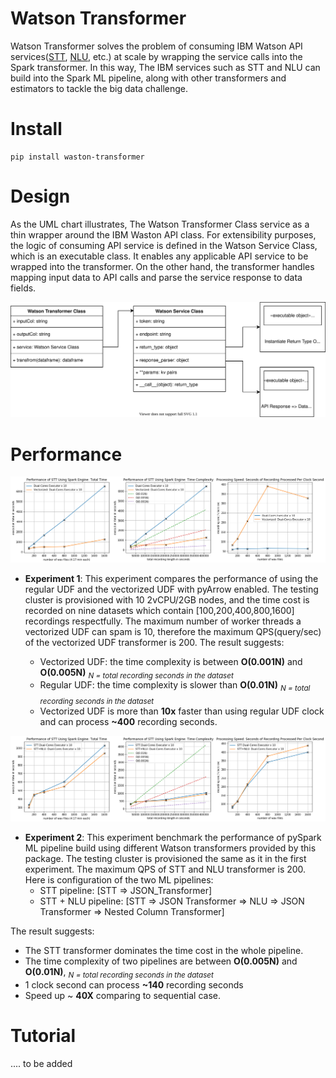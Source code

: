 # Watson Transformer
Watson Transformer solves the problem of consuming IBM Watson API services([STT](https://cloud.ibm.com/apidocs/speech-to-text), [NLU](https://cloud.ibm.com/apidocs/natural-language-understanding), etc.) at scale by wrapping the service calls into the Spark transformer. In this way, The IBM services such as STT and NLU can build into the Spark ML pipeline, along with other transformers and estimators to tackle the big data challenge. 

# Install
```
pip install waston-transformer
```

# Design
As the UML chart illustrates, The Watson Transformer Class service as a thin wrapper around the IBM Waston API class. For extensibility purposes, the logic of consuming API service is defined in the Watson Service Class, which is an executable class. It enables any applicable API service to be wrapped into the transformer. On the other hand, the transformer handles mapping input data to API calls and parse the service response to data fields. 

<img style="float: center;" src="document/Watson_Tranformer_Design.svg">  

# Performance

<img style="float: center;" src="document/regular_udf_vs_vectorized_udf_.png"> 

* __Experiment 1__: This experiment compares the performance of using the regular UDF and the vectorized UDF with pyArrow enabled. The testing cluster is provisioned with 10 2vCPU/2GB nodes, and the time cost is recorded on nine datasets which contain [100,200,400,800,1600] recordings respectfully. The maximum number of worker threads a vectorized UDF can spam is 10, therefore the maximum QPS(query/sec) of the vectorized UDF transformer is 200.  The result suggests:
 
  * Vectorized UDF: the time complexity is between **O(0.001N)** and **O(0.005N)** <sub>*N = total recording seconds in the dataset*</sub>
  * Regular UDF: the time complexity is slower than **O(0.01N)** <sub>*N = total recording seconds in the dataset*</sub>
  * Vectorized UDF is more than **10x** faster than using regular UDF clock and can process **~400** recording seconds.


<img style="float: center;" src="document/pipleline_benchmark.png"> 

* __Experiment 2__: This experiment benchmark the performance of pySpark ML pipeline build using different Watson transformers provided by this package. The testing cluster is provisioned the same as it in the first experiment. The maximum QPS of STT and NLU transformer is 200. Here is configuration of the two ML pipelines:
  * STT pipeline: [STT => JSON_Transformer]
  * STT + NLU pipeline: [STT => JSON Transformer => NLU => JSON Transformer => Nested Column Transformer]

The result suggests:
  * The STT transformer dominates the time cost in the whole pipeline.
  * The time complexity of two pipelines are between **O(0.005N)** and **O(0.01N)**, <sub> *N = total recording seconds in the dataset* </sub>
  * 1 clock second can process **~140** recording seconds
  * Speed up ~ **40X** comparing to sequential case.



# Tutorial

.... to be added
